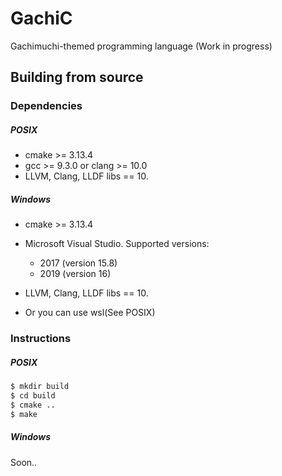 # GachiC

Gachimuchi-themed programming language (Work in progress)

## Building from source

### Dependencies

##### POSIX

* cmake >= 3.13.4
* gcc >= 9.3.0 or clang >= 10.0
* LLVM, Clang, LLDF libs == 10.

##### Windows

* cmake >= 3.13.4
 * Microsoft Visual Studio. Supported versions:
   - 2017 (version 15.8)
   - 2019 (version 16)
* LLVM, Clang, LLDF libs == 10.

* Or you can use wsl(See POSIX)

### Instructions

##### POSIX

```sh
$ mkdir build
$ cd build
$ cmake ..
$ make
```

##### Windows

Soon..

